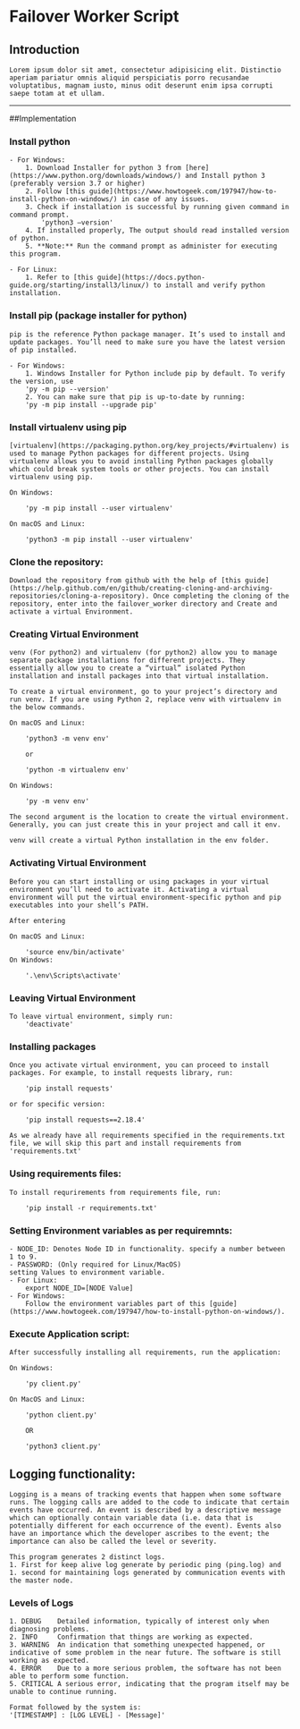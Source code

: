 # Failover Worker Script 

## Introduction

	Lorem ipsum dolor sit amet, consectetur adipisicing elit. Distinctio aperiam pariatur omnis aliquid perspiciatis porro recusandae voluptatibus, magnam iusto, minus odit deserunt enim ipsa corrupti saepe totam at et ullam.

----
##Implementation

### Install python
	
	- For Windows:
		1. Download Installer for python 3 from [here](https://www.python.org/downloads/windows/) and Install python 3 (preferably version 3.7 or higher)
		2. Follow [this guide](https://www.howtogeek.com/197947/how-to-install-python-on-windows/) in case of any issues. 
		3. Check if installation is successful by running given command in command prompt.
			'python3 –version'
		4. If installed properly, The output should read installed version of python.
		5. **Note:** Run the command prompt as administer for executing this program.

	- For Linux:
		1. Refer to [this guide](https://docs.python-guide.org/starting/install3/linux/) to install and verify python installation.

### Install pip (package installer for python)

	pip is the reference Python package manager. It’s used to install and update packages. You’ll need to make sure you have the latest version of pip installed.

	- For Windows:
		1. Windows Installer for Python include pip by default. To verify the version, use 
		'py -m pip --version'
		2. You can make sure that pip is up-to-date by running:
		'py -m pip install --upgrade pip' 

### Install virtualenv using pip

	[virtualenv](https://packaging.python.org/key_projects/#virtualenv) is used to manage Python packages for different projects. Using virtualenv allows you to avoid installing Python packages globally which could break system tools or other projects. You can install virtualenv using pip.

	On Windows:

		'py -m pip install --user virtualenv'

	On macOS and Linux:

		'python3 -m pip install --user virtualenv'
	
### Clone the repository:
	
	Download the repository from github with the help of [this guide](https://help.github.com/en/github/creating-cloning-and-archiving-repositories/cloning-a-repository). Once completing the cloning of the repository, enter into the failover_worker directory and Create and activate a virtual Environment.

### Creating Virtual Environment

	venv (For python2) and virtualenv (for python2) allow you to manage separate package installations for different projects. They essentially allow you to create a “virtual” isolated Python installation and install packages into that virtual installation.

	To create a virtual environment, go to your project’s directory and run venv. If you are using Python 2, replace venv with virtualenv in the below commands.

	On macOS and Linux:

		'python3 -m venv env'

		or

		'python -m virtualenv env'

	On Windows:

		'py -m venv env'

	The second argument is the location to create the virtual environment. Generally, you can just create this in your project and call it env.

	venv will create a virtual Python installation in the env folder.

### Activating Virtual Environment

	Before you can start installing or using packages in your virtual environment you’ll need to activate it. Activating a virtual environment will put the virtual environment-specific python and pip executables into your shell’s PATH.

	After entering  

	On macOS and Linux:

		'source env/bin/activate'
	On Windows:

		'.\env\Scripts\activate'

### Leaving Virtual Environment

	To leave virtual environment, simply run:
		'deactivate'

### Installing packages
	
	Once you activate virtual environment, you can proceed to install packages. For example, to install requests library, run:

		'pip install requests'

	or for specific version:

		'pip install requests==2.18.4'

	As we already have all requirements specified in the requirements.txt file, we will skip this part and install requirements from 'requirements.txt'

### Using requirements files:
	
	To install requrirements from requirements file, run:

		'pip install -r requirements.txt'

### Setting Environment variables as per requiremnts:

	- NODE_ID: Denotes Node ID in functionality. specify a number between 1 to 9.
	- PASSWORD: (Only required for Linux/MacOS)
	setting Values to environment variable.
	- For Linux:
		export NODE_ID=[NODE Value]
	- For Windows:
		Follow the environment variables part of this [guide](https://www.howtogeek.com/197947/how-to-install-python-on-windows/).

### Execute Application script:
	
	After successfully installing all requirements, run the application:

	On Windows:
	
		'py client.py'

	On MacOS and Linux:

		'python client.py'

		OR 

		'python3 client.py'

## Logging functionality:
	
	Logging is a means of tracking events that happen when some software runs. The logging calls are added to the code to indicate that certain events have occurred. An event is described by a descriptive message which can optionally contain variable data (i.e. data that is potentially different for each occurrence of the event). Events also have an importance which the developer ascribes to the event; the importance can also be called the level or severity.

	This program generates 2 distinct logs.
	1. First for keep alive log generate by periodic ping (ping.log) and
	1. second for maintaining logs generated by communication events with the master node.

### Levels of Logs

	1. DEBUG	Detailed information, typically of interest only when diagnosing problems.
	2. INFO		Confirmation that things are working as expected.
	3. WARNING	An indication that something unexpected happened, or indicative of some problem in the near future. The software is still working as expected.
	4. ERROR	Due to a more serious problem, the software has not been able to perform some function.
	5. CRITICAL	A serious error, indicating that the program itself may be unable to continue running.

	Format followed by the system is:
	'[TIMESTAMP] : [LOG LEVEL] - [Message]'

